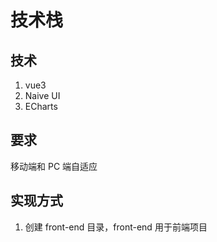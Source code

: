 # 技术栈
## 技术
1. vue3
2. Naive UI
3. ECharts 
## 要求
移动端和 PC 端自适应
## 实现方式
1. 创建 front-end 目录，front-end 用于前端项目